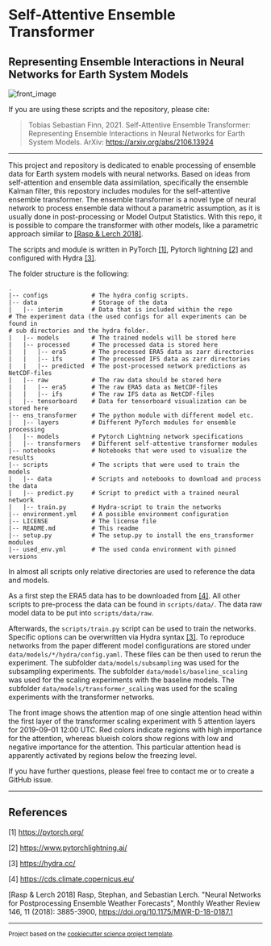 Self-Attentive Ensemble Transformer
===================================
Representing Ensemble Interactions in Neural Networks for Earth System Models
---

![front_image](https://user-images.githubusercontent.com/17099005/122655730-05859d00-d155-11eb-9096-db106b34b3fe.png)

If you are using these scripts and the repository, please cite:

> Tobias Sebastian Finn, 2021. Self-Attentive Ensemble Transformer: 
> Representing Ensemble Interactions in Neural Networks for Earth System 
> Models. ArXiv: https://arxiv.org/abs/2106.13924
--------

This project and repository is dedicated to enable processing of ensemble data 
for Earth system models with neural networks. 
Based on ideas from self-attention and ensemble data assimilation, specifically
the ensemble Kalman filter, this repostory includes modules for the 
self-attentive ensemble transformer.
The ensemble transformer is a novel type of neural network to process 
ensemble data without a parametric assumption, as it is usually done in 
post-processing or Model Output Statistics.
With this repo, it is possible to compare the transformer with other models, 
like a parametric approach similar to [[Rasp & Lerch 2018]](#rasp).

The scripts and module is written in PyTorch [[1]](#1), Pytorch lightning [
[2]](#2) and 
configured with Hydra [[3]](#3).

The folder structure is the following:
```
.
|-- configs            # The hydra config scripts.
|-- data               # Storage of the data
|   |-- interim        # Data that is included within the repo
# The experiment data (the used configs for all experiments can be found in 
# sub directories and the hydra folder.
|   |-- models         # The trained models will be stored here
|   |-- processed      # The processed data is stored here
|   |   |-- era5       # The processed ERA5 data as zarr directories
|   |   |-- ifs        # The processed IFS data as zarr directories
|   |   |-- predicted  # The post-processed network predictions as NetCDF-files
|   |-- raw            # The raw data should be stored here
|   |   |-- era5       # The raw ERA5 data as NetCDF-files
|   |   |-- ifs        # The raw IFS data as NetCDF-files
|   |-- tensorboard    # Data for tensorboard visualization can be stored here
|-- ens_transformer    # The python module with different model etc.
|   |-- layers         # Different PyTorch modules for ensemble processing
|   |-- models         # Pytorch Lightning network specifications
|   |-- transformers   # Different self-attentive transformer modules
|-- notebooks          # Notebooks that were used to visualize the results
|-- scripts            # The scripts that were used to train the models
|   |-- data           # Scripts and notebooks to download and process the data
|   |-- predict.py     # Script to predict with a trained neural network
|   |-- train.py       # Hydra-script to train the networks
|-- environment.yml    # A possible environment configuration
|-- LICENSE            # The license file
|-- README.md          # This readme
|-- setup.py           # The setup.py to install the ens_transformer modules
|-- used_env.yml       # The used conda environment with pinned versions
```
In almost all scripts only relative directories are used to reference the 
data and models.

As a first step the ERA5 data has to be downloaded from [[4]](#4). All other 
scripts to pre-process the data can be found in `scripts/data/`.
The data raw model data to be put into `scripts/data/raw`.

Afterwards, the `scripts/train.py` script can be used to train the networks.
Specific options can be overwritten via Hydra syntax [[3]](#3).
To reproduce networks from the paper different model configurations are 
stored under `data/models/*/hydra/config.yaml`.
These files can be then used to rerun the experiment.
The subfolder `data/models/subsampling` was used for the subsampling experiments.
The subfolder `data/models/baseline_scaling` was used for the scaling 
experiments with the baseline models.
The subfolder `data/models/transformer_scaling` was used for the scaling 
experiments with the transformer networks.

The front image shows the attention map of one single attention head within 
the first layer of the transformer scaling experiment with 5 attention 
layers for 2019-09-01 12:00 UTC. Red colors indicate regions with high 
importance for the attention, whereas blueish colors show regions with low and
negative importance for the attention. This particular attention head is 
apparently activated by regions below the freezing level.

If you have further questions, please feel free to contact me or to create a 
GitHub issue.

--------
## References
<a id="1">[1]</a> https://pytorch.org/

<a id="2">[2]</a> https://www.pytorchlightning.ai/

<a id="3">[3]</a> https://hydra.cc/

<a id="4">[4]</a> https://cds.climate.copernicus.eu/

<a id="rasp">[Rasp & Lerch 2018]</a> Rasp, Stephan, and Sebastian Lerch. 
"Neural Networks for Postprocessing Ensemble Weather Forecasts", Monthly 
Weather Review 146, 11 (2018): 3885-3900,
https://doi.org/10.1175/MWR-D-18-0187.1


--------
<p><small>Project based on the <a target="_blank" href="https://github.com/jbusecke/cookiecutter-science-project">cookiecutter science project template</a>.</small></p>
